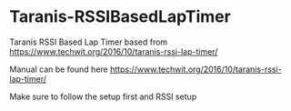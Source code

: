 # Taranis-RSSIBasedLapTimer
Taranis RSSI Based Lap Timer based from https://www.techwit.org/2016/10/taranis-rssi-lap-timer/

Manual can be found here
https://www.techwit.org/2016/10/taranis-rssi-lap-timer/

Make sure to follow the setup first and RSSI setup 
